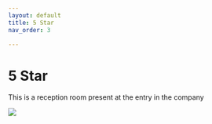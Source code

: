 ```yaml
---
layout: default
title: 5 Star
nav_order: 3

---
```

# 5 Star
<p>This is a reception room present at the entry in the company</p>
<img src="{{ site.url }}{{ site.baseurl }}assets/images/images/reception.jpg">


